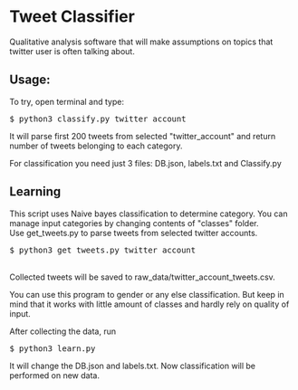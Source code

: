 # Tweet Classifier
<p>Qualitative analysis software that will make assumptions on topics that twitter user is often talking about.
</p>

<h2>Usage:</h2>
<p>To try, open terminal and type:</p>
<pre>$ python3 classify.py twitter_account </pre>
<p>It will parse first 200 tweets from selected "twitter_account" and return number of tweets belonging to each category.</p>
<p>For classification you need just 3 files: DB.json, labels.txt and Classify.py</p>
<h2>Learning</h2>
<p>This script uses Naive bayes classification to determine category. You can manage input categories by changing
contents of "classes" folder.
<br>Use get_tweets.py to parse tweets from selected twitter accounts.
<pre>$ python3 get_tweets.py twitter_account </pre>
<br>Collected tweets will be saved to raw_data/twitter_account_tweets.csv.
</p>
<p>You can use this program to gender or any else classification. But keep in mind that it works with little amount of classes
and hardly rely on quality of input.
</p>
<p>After collecting the data, run
<pre>$ python3 learn.py</pre>
It will change the DB.json and labels.txt. Now classification will be performed on new data.
</p>
